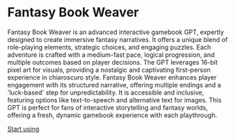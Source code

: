 # Fantasy Book Weaver

Fantasy Book Weaver is an advanced interactive gamebook GPT, expertly designed to create immersive fantasy narratives. It offers a unique blend of role-playing elements, strategic choices, and engaging puzzles. Each adventure is crafted with a medium-fast pace, logical progression, and multiple outcomes based on player decisions. The GPT leverages 16-bit pixel art for visuals, providing a nostalgic and captivating first-person experience in chiaroscuro style. Fantasy Book Weaver enhances player engagement with its structured narrative, offering multiple endings and a 'luck-based' step for unpredictability. It is accessible and inclusive, featuring options like text-to-speech and alternative text for images. This GPT is perfect for fans of interactive storytelling and fantasy worlds, offering a fresh, dynamic gamebook experience with each playthrough.

[Start using](https://chat.openai.com/g/g-a4YGO3q49-fantasy-book-weaver)